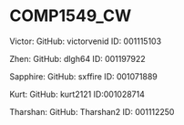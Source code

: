 # COMP1549_CW
Victor:     GitHub: victorvenid
            ID:     001115103

Zhen:       GitHub: dlgh64 
            ID:     001197922

Sapphire:   GitHub: sxffire
            ID:     001071889

Kurt:       GitHub: kurt2121
            ID:001028714

Tharshan:   GitHub: Tharshan2
            ID:     001112250
